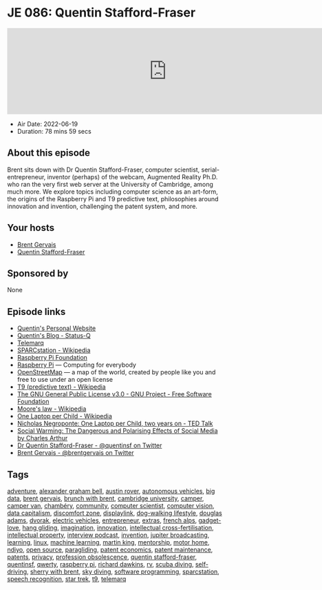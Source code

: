 # JE 086: Quentin Stafford-Fraser

<iframe src="https://player.fireside.fm/v2/WTrMvATU+0xfUaRdU?theme=dark" width="740" height="200" frameborder="0" scrolling="no"></iframe>

* Air Date: 2022-06-19
* Duration: 78 mins 59 secs

## About this episode

Brent sits down with Dr Quentin Stafford-Fraser, computer scientist, serial-entrepreneur, inventor (perhaps) of the webcam, Augmented Reality Ph.D. who ran the very first web server at the University of Cambridge, among much more. We explore topics including computer science as an art-form, the origins of the Raspberry Pi and T9 predictive text, philosophies around innovation and invention, challenging the patent system, and more.

## Your hosts
* [Brent Gervais](https://extras.show/hosts/brent)
* [Quentin Stafford-Fraser](https://extras.show/guests/quentinsf)

## Sponsored by

None



## Episode links

  * [Quentin's Personal Website](https://quentinsf.com/ "Quentin's Personal Website")
  * [Quentin's Blog - Status-Q](https://statusq.org/ "Quentin's Blog - Status-Q")
  * [Telemarq](http://telemarq.com/ "Telemarq")
  * [SPARCstation - Wikipedia](https://en.wikipedia.org/wiki/SPARCstation "SPARCstation - Wikipedia")
  * [Raspberry Pi Foundation](https://www.raspberrypi.org/ "Raspberry Pi Foundation")
  * [Raspberry Pi](https://www.raspberrypi.com/ "Raspberry Pi") — Computing for everybody
  * [OpenStreetMap](https://www.openstreetmap.org/ "OpenStreetMap") — a map of the world, created by people like you and free to use under an open license
  * [T9 (predictive text) - Wikipedia](https://en.wikipedia.org/wiki/T9_\(predictive_text\) "T9 \(predictive text\) - Wikipedia")
  * [The GNU General Public License v3.0 - GNU Project - Free Software Foundation](https://www.gnu.org/licenses/gpl-3.0.en.html "The GNU General Public License v3.0 - GNU Project - Free Software Foundation")
  * [Moore's law - Wikipedia](https://en.wikipedia.org/wiki/Moore%27s_law "Moore's law - Wikipedia")
  * [One Laptop per Child - Wikipedia](https://en.wikipedia.org/wiki/One_Laptop_per_Child "One Laptop per Child - Wikipedia")
  * [Nicholas Negroponte: One Laptop per Child, two years on - TED Talk](https://www.ted.com/talks/nicholas_negroponte_one_laptop_per_child_two_years_on "Nicholas Negroponte: One Laptop per Child, two years on - TED Talk")
  * [Social Warming: The Dangerous and Polarising Effects of Social Media by Charles Arthur](https://www.goodreads.com/book/show/55711307-social-warming "Social Warming: The Dangerous and Polarising Effects of Social Media by Charles Arthur")
  * [Dr Quentin Stafford-Fraser - @quentinsf on Twitter](https://twitter.com/quentinsf "Dr Quentin Stafford-Fraser - @quentinsf on Twitter")
  * [Brent Gervais - @brentgervais on Twitter](https://twitter.com/brentgervais "Brent Gervais - @brentgervais on Twitter")



## Tags

[adventure](https://extras.show/tags/adventure), [alexander graham bell](https://extras.show/tags/alexander%20graham%20bell), [austin rover](https://extras.show/tags/austin%20rover), [autonomous vehicles](https://extras.show/tags/autonomous%20vehicles), [big data](https://extras.show/tags/big%20data), [brent gervais](https://extras.show/tags/brent%20gervais), [brunch with brent](https://extras.show/tags/brunch%20with%20brent), [cambridge university](https://extras.show/tags/cambridge%20university), [camper](https://extras.show/tags/camper), [camper van](https://extras.show/tags/camper%20van), [chambéry](https://extras.show/tags/chamb%C3%A9ry), [community](https://extras.show/tags/community), [computer scientist](https://extras.show/tags/computer%20scientist), [computer vision](https://extras.show/tags/computer%20vision), [data capitalism](https://extras.show/tags/data%20capitalism), [discomfort zone](https://extras.show/tags/discomfort%20zone), [displaylink](https://extras.show/tags/displaylink), [dog-walking lifestyle](https://extras.show/tags/dog-walking%20lifestyle), [douglas adams](https://extras.show/tags/douglas%20adams), [dvorak](https://extras.show/tags/dvorak), [electric vehicles](https://extras.show/tags/electric%20vehicles), [entrepreneur](https://extras.show/tags/entrepreneur), [extras](https://extras.show/tags/extras), [french alps](https://extras.show/tags/french%20alps), [gadget-love](https://extras.show/tags/gadget-love), [hang gliding](https://extras.show/tags/hang%20gliding), [imagination](https://extras.show/tags/imagination), [innovation](https://extras.show/tags/innovation), [intellectual cross-fertilisation](https://extras.show/tags/intellectual%20cross-fertilisation), [intellectual property](https://extras.show/tags/intellectual%20property), [interview podcast](https://extras.show/tags/interview%20podcast), [invention](https://extras.show/tags/invention), [jupiter broadcasting](https://extras.show/tags/jupiter%20broadcasting), [learning](https://extras.show/tags/learning), [linux](https://extras.show/tags/linux), [machine learning](https://extras.show/tags/machine%20learning), [martin king](https://extras.show/tags/martin%20king), [mentorship](https://extras.show/tags/mentorship), [motor home](https://extras.show/tags/motor%20home), [ndiyo](https://extras.show/tags/ndiyo), [open source](https://extras.show/tags/open%20source), [paragliding](https://extras.show/tags/paragliding), [patent economics](https://extras.show/tags/patent%20economics), [patent maintenance](https://extras.show/tags/patent%20maintenance), [patents](https://extras.show/tags/patents), [privacy](https://extras.show/tags/privacy), [profession obsolescence](https://extras.show/tags/profession%20obsolescence), [quentin stafford-fraser](https://extras.show/tags/quentin%20stafford-fraser), [quentinsf](https://extras.show/tags/quentinsf), [qwerty](https://extras.show/tags/qwerty), [raspberry pi](https://extras.show/tags/raspberry%20pi), [richard dawkins](https://extras.show/tags/richard%20dawkins), [rv](https://extras.show/tags/rv), [scuba diving](https://extras.show/tags/scuba%20diving), [self-driving](https://extras.show/tags/self-driving), [sherry with brent](https://extras.show/tags/sherry%20with%20brent), [sky diving](https://extras.show/tags/sky%20diving), [software programming](https://extras.show/tags/software%20programming), [sparcstation](https://extras.show/tags/sparcstation), [speech recognition](https://extras.show/tags/speech%20recognition), [star trek](https://extras.show/tags/star%20trek), [t9](https://extras.show/tags/t9), [telemarq](https://extras.show/tags/telemarq)